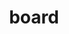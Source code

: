 ---
title: board
members:
- name: Thomas J. Iannotti
  image: ../images/board/thomas-iannotti.jpg 
  title: Chairman of the Board of Directors
  bio: Thomas J. Iannotti was elected Chairman of the Board of Directors of Applied Materials in March 2017. He previously served as Senior Vice President and General Manager, Enterprise Services, for Hewlett-Packard Company, a technology solutions provider to consumers, businesses and institutions globally, from February 2009 until his retirement in October 2011. From 2002 to January 2009, Mr. Iannotti held various executive positions at Hewlett-Packard, including Senior Vice President and Managing Director, Enterprise Business Group, Americas. From 1978 to 2002, Mr. Iannotti worked at Digital Equipment Corporation, a vendor of computer systems and software, and at Compaq Computer Corporation, a supplier of personal computing systems, after its acquisition of Digital Equipment Corporation. Mr. Iannotti currently serves as a member of the board of directors of Atento S.A. Mr. Iannotti joined the Applied Materials board of directors in 2005.
- name: Gary E. Dickerson
  image: ../images/board/gary-dickerson.jpg 
  title: President and Chief Executive Officer
  bio: >
    Gary Dickerson was named president of Applied Materials, Inc. in June 2012 and appointed chief executive officer and a member of the board of directors in September 2013. Applied Materials is the leader in materials engineering solutions used to produce virtually every new chip and advanced display in the world.
    |
    Mr. Dickerson is a long-time industry leader with more than 35 years of semiconductor experience and a strong track record of delivering profitable growth and gaining market share while achieving recognition for outstanding customer satisfaction.
    |
    For each of the past three years, Mr. Dickerson has been named one of the "World’s Best CEOs"  by Barron’s for delivering solid performance and a compelling growth strategy. He also ranked among Forbes’ list of “America’s Most Innovative Leaders”  for 2019 and Harvard Business Review’s "Best-Performing CEOs in the World"  for 2018. He currently serves on the board of directors of the U.S.-China Business Council.
    |
    Prior to Applied Materials, he was CEO of Varian Semiconductor Equipment Associates, Inc. for seven years, until its acquisition by Applied Materials in 2011, and spent 18 years at KLA-Tencor Corporation where he held a variety of operations and product development roles before serving as president and chief operating officer. He began his semiconductor career in manufacturing and engineering management at General Motors’ Delco Electronics Division and AT&T Technologies.
    |
    Mr. Dickerson holds a bachelor of science degree in engineering management from the University of Missouri, Rolla, and an MBA degree from the University of Missouri, Kansas City.

- name: Judy Bruner
  image: ../images/board/judy-bruner.jpg 
  title: Executive Vice President, Administration and Chief Financial Officer, SanDisk Corporation (retired)

  bio: >
    Judy Bruner served as Executive Vice President, Administration and Chief Financial Officer of SanDisk Corporation, a supplier of flash storage products, from June 2004 until its acquisition by Western Digital in May 2016. Previously, she was Senior Vice President and Chief Financial Officer of Palm, Inc., a provider of handheld computing and communications solutions, from September 1999 until June 2004. Prior to Palm, Inc., Ms. Bruner held financial management positions at 3Com Corporation, Ridge Computers and Hewlett-Packard Company. She currently serves as a member of the boards of directors of Rapid7, Inc., Seagate Technology plc and Varian Medical Systems, Inc. Ms. Bruner is a member of the board of trustees of the Computer History Museum, and previously served as a member of the board of directors of Brocade Communications Systems, Inc. from 2009 until its acquisition in November 2017.

- name: Eric Chen
  image: ../images/board/eric-chen.jpg 
  title: Partner, SB Investment Advisers (US), Inc.
  bio: >
    Eric Chen has been a Partner of SB Investment Advisers (US), Inc. (“SBIA”), an investment adviser focused on investments in the technology sector, since March 2018. Prior to joining SBIA, Dr. Chen was the Chief Executive Officer and Co-Founder of BaseBit Technologies, Inc., a technology company in Silicon Valley. He served as CEO of BaseBit Technologies since it was founded in October 2015, except from March 2016 until December 2017, when BaseBit was a portfolio company of Team Curis Group, a group of integrated biotechnology and data technology companies and laboratories, during which time Dr. Chen served as CEO of Team Curis Group. From 2008 to 2015, Dr. Chen served as a managing director of Silver Lake, a leading private investment firm focused on technology-enabled and related growth industries. Prior to Silver Lake, Dr. Chen was a senior vice president and served on the executive committee of ASML Holding N.V. He joined ASML following its 2007 acquisition of Brion Technologies, Inc., a company he co-founded in 2002 and served as Chief Executive Officer. Prior to Brion Technologies, Dr. Chen was a senior vice president at J.P. Morgan. He served as a member of the boards of directors of Qihoo 360 Technology Co. Ltd. from 2014 to July 2016 and of Varian Semiconductor Equipment Associates, Inc. (“Varian”) from 2004 until its acquisition by Applied in 2011.
- name: Aart J. de Geus
  image: ../images/board/aart-de-geus.jpg 
  title: Chairman of the Board of Directors Co-Chief Executive Officer, Synopsys, Inc.
  bio: >
    Aart J. de Geus is a co-founder of Synopsys, Inc., a provider of electronic design automation software and related services for semiconductor design companies, and currently serves as its Chairman of the Board of Directors and Co-Chief Executive Officer. Since 1986, Dr. de Geus has held various positions at Synopsys, including President, Senior Vice President of Engineering and Senior Vice President of Marketing, and has served as a member of its board of directors. From 1982 to 1986, Dr. de Geus was employed by the General Electric Company, a global infrastructure, finance and media company, where he was the Manager of the Advanced Computer-Aided Engineering Group. Dr. de Geus joined the Applied Materials board of directors in 2007.

- name: Stephen R. Forrest
  image: ../images/board/stephen-forrest.jpg 
  title: Professor of Electrical Engineering & Computer Science, Physics, and Materials Science & Engineering, University of Michigan
  bio: >
    Stephen R. Forrest holds faculty appointments as Professor of Electrical Engineering and Computer Science, as Professor of Physics, and as Professor of Materials Science and Engineering at the University of Michigan, and leads the University’s Optoelectronics Components and Materials Group. From January 2006 to December 2013, Dr. Forrest also served as Vice President for Research at the University of Michigan. From 1992 to 2005, Dr. Forrest served in a number of positions at Princeton University, including Chair of the Electrical Engineering Department, Director of the Center for Photonics and Optoelectronic Materials, and director of the National Center for Integrated Photonic Technology. Prior to Princeton, Dr. Forrest was a faculty member of the Electrical Engineering and Materials Science Departments at the University of Southern California. Dr. Forrest joined the Applied Materials board of directors in 2008.

- name: Alexander A. Karsner
  image: ../images/board/alex-karsner.jpg 
  title: Executive Chairman Elemental Labs
  bio: >
    Alexander A. Karsner has served as Executive Chairman of Elemental Labs, an organization that pursues systems-based solutions to promote a sustainable future and equitably empower communities, since July 2019. He was Managing Partner of Emerson Collective, an investment platform funding non-profit, philanthropic and for-profit portfolios advancing education, immigration, the environment and other social justice initiatives, from 2016 to July 2019. Mr. Karsner has been Founder and CEO of Manifest Energy Inc., an energy technology development and investment firm, since July 2009, and has served as its Executive Chairman since January 2013. From March 2006 to August 2008, he served as Assistant Secretary for Energy Efficiency and Renewable Energy at the U.S. Department of Energy. From August 2002 to March 2006, Mr. Karsner was Founder and Managing Director of Enercorp, a private company involved in international project development, management and financing of energy infrastructure. Mr. Karsner has also worked with Tondu Energy Systems of Texas, Wartsila Power Development of Finland and other multi-national energy firms and developers. He is also Senior Strategist at X, part of Alphabet Inc., and a Precourt Energy Scholar at Stanford University's School of Civil and Environmental Engineering, and serves on Advisory Boards of MIT Medialab, Sandia National Laboratory and The Polsky Center for Entrepreneurship at the University of Chicago's Booth School of Business. Mr. Karsner served as a member of the board of directors of Codexis, Inc. from 2009 to 2014. Mr. Karsner joined the Applied Materials board of directors in 2008.

- name: Adrianna C. Ma
  image: ../images/board/adrianna-ma.jpg 
  title: Managing Partner Haleakala Holdings LLC
  bio: >
    Adrianna C. Ma has served as Managing Partner of Haleakala Holdings LLC, her personal investment firm, since July 2019. From 2015 to June 2019, she was a Managing Partner at the Fremont Group, a private investment company where she was responsible for a portfolio of funds, including its investment strategy, asset allocation, manager selection and risk management. From 2005 to 2015, Ms. Ma served as a Managing Director at General Atlantic LLC, a global growth equity firm, where she invested in and served on the boards of directors of technology-enabled growth companies around the world. Prior to joining General Atlantic, Ms. Ma worked at Morgan Stanley & Co. Incorporated as an investment banker in the Mergers, Acquisitions and Restructuring Department. Ms. Ma currently serves as a member of the board of directors of Jagged Peak Energy Inc. She previously served as a member of the board of directors of C&J Energy Services, Inc. from 2013 to 2015. Ms. Ma joined the Applied Materials board of directors in 2015.
- name: Yvonne McGill
  image: ../images/board/yvonne-mcgill.jpg 
  title: Chief Financial Officer Senior Vice President, Infrastructure Solutions Group and Global Financial Planning and Analysis Dell Technologies
  bio: >
    Yvonne McGill has been Chief Financial Officer and Senior Vice President, Infrastructure Solutions Group since March 2018 and Senior Vice President, Global Financial Planning and Analysis since August 2015 at Dell Technologies. Ms. McGill served in various other finance leadership roles since joining Dell in 1997. Prior to Dell, Ms. McGill worked at ManTech International Corporation and Price Waterhouse. She is a Certified Public Accountant (inactive).

- name: Scott A. McGregor
  image: ../images/board/scott-mcgregor.jpg 
  title: President and Chief Executive Officer, Broadcom Corporation (retired)
  bio: >
    Scott A. McGregor served as President and Chief Executive Officer and as a member of the board of directors of Broadcom Corporation, a world leader in wireless connectivity, broadband, automotive and networking infrastructure, from 2005 until the company was acquired by Avago Technologies Limited in 2016. Mr. McGregor joined Broadcom from Philips Semiconductors (now NXP Semiconductors), where he was President and Chief Executive Officer. He previously served in a range of senior management positions at Santa Cruz Operation Inc., Digital Equipment Corporation (now part of HP), Xerox PARC and Microsoft, where he was the architect and development team leader for Windows 1.0. Mr. McGregor currently serves as a member of the board of directors of Equifax Inc. (since October 2017). He previously served as a member of the boards of directors of Ingram Micro Inc. and Xactly Corporation.

- name: Dennis D. Powell
  image: ../images/board/dennis-powell.jpg 
  title: Executive Vice President Chief Financial Officer, Cisco Systems, Inc. (retired)
  bio: >
    Dennis D. Powell served as an Executive Advisor at Cisco Systems, Inc., a provider of networking products and services, from February 2008 to September 2010. He served as Cisco’s Chief Financial Officer from May 2003 to February 2008 and, in addition, served as an Executive Vice President from 2007 to 2008 and a Senior Vice President from 2003 to 2007. After joining Cisco in 1997, Mr. Powell also served as Senior Vice President, Corporate Finance and Vice President, Corporate Controller. Before joining Cisco, Mr. Powell worked for 26 years at Coopers & Lybrand LLP, an accounting firm, where he was last a senior partner. Mr. Powell served as a member of the board of directors of VMware, Inc. from 2007 to 2015 and currently serves as a member of the board of directors of Intuit, Inc. Mr. Powell joined the Applied Materials board of directors in 2007.
---